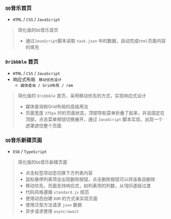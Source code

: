 ### `QQ`音乐首页

- `HTML` / `CSS`  / `JavaScript`

> 简化版的`QQ`音乐首页
>
> - 通过`JavaScript`脚本读取 `task.json` 中的数据，自动完成`html`页面内容的填充

### `Dribbble` 首页

- `HTML` / `CSS`  / `JavaScript`
- 响应式布局  ` 移动优先设计`
  - `媒体查询 / Grid布局 / rem`

> 简化版的 `Dribbble` 首页，采用移动优先的方式，实现响应式设计
>
> - 媒体查询和Grid布局的高级用法
> - 页面宽度 `375px` 时的页面状态，顶部导航菜单折叠了起来，并且固定在顶部，点击菜单按钮切换展开，通过 `JavaScript` 脚本实现，出现一个遮罩遮住整个页面

### `QQ`音乐新碟页面

- `ES6` /  `TypeScript`

> 简化版的`QQ`音乐新碟页面
>
> - 点击标签项动态切换下方列表内容
> - 鼠标悬停列表项会出现删除按钮，点击删除按钮可以将该条目删除
> - 移动优先，页面支持响应式，如列表项的列数，从1到5逐级过渡
> - 代码风格遵循 `standard.js` 规范
> - 使用动态创建 `DOM` 的方式来实现页面
> - 使用泛型方法请求 `json` 数据
> - 异步请求使用 `async/await`

